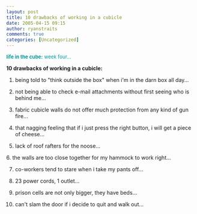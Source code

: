 ```yaml
---
layout: post
title: 10 drawbacks of working in a cubicle
date: 2005-04-15 09:15
author: ryanstraits
comments: true
categories: [Uncategorized]
---
```

<span style="color:#009999;font-size:small;"><strong>life in the cube:</strong> week four...</span>

<strong>10 drawbacks of working in a cubicle:</strong>

1. being told to "think outside the box" when i'm in the darn box all day...

2. not being able to check e-mail attachments without first seeing who is behind me...

3. fabric cubicle walls do not offer much protection from any kind of gun fire...

4. that nagging feeling that if i just press the right button, i will get a piece of cheese...

5. lack of roof rafters for the noose...

6. the walls are too close together for my hammock to work right...

7. co-workers tend to stare when i take my pants off...

8. 23 power cords, 1 outlet...

9. prison cells are not only bigger, they have beds...

10. can't slam the door if i decide to quit and walk out...
